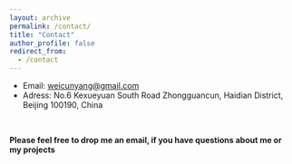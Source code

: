 ```yaml
---
layout: archive
permalink: /contact/
title: "Contact"
author_profile: false
redirect_from: 
  - /contact
---
```


* Email: weicunyang@gmail.com
* Adress: No.6 Kexueyuan South Road Zhongguancun, Haidian District, Beijing 100190, China

<br>

**Please feel free to drop me an email, if you have questions about me or my projects**

